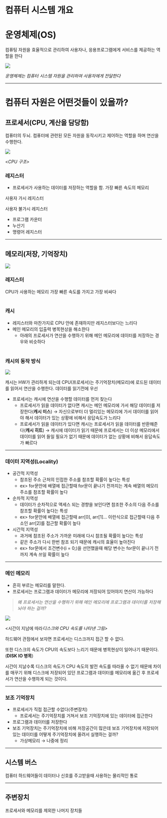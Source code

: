 # 컴퓨터 시스템 개요

# 운영체제(OS)

컴퓨팅 자원을 효율적으로 관리하여 사용자나, 응용프로그램에게 서비스를 제공하는 역할을 한다

![](https://user-images.githubusercontent.com/23889744/133781318-6959180e-86b3-44ee-a189-d16b6633edbf.png)

_운영체제는 컴퓨터 시스템 자원을 관리하여 사용자에게 전달한다_

---

# 컴퓨터 자원은 어떤것들이 있을까?

## 프로세서(CPU, 계산을 담당함)

컴퓨터의 두뇌. 컴퓨터에 관련된 모든 자원을 동작시키고 제어하는 역할을 하며 연산을 수행한다.

![](https://user-images.githubusercontent.com/23889744/133781353-7e38063f-ec56-43b8-bc65-a106d354c063.png)

<_CPU 구조>_

### 레지스터

- 프로세서가 사용하는 데이터를 저장하는 역할을 함. 가장 빠른 속도의 메모리

사용자 가시 레지스터

사용자 불가시 레지스터

- 프로그램 카운터
- 누산기
- 명령어 레지스터

---

## 메모리(저장, 기억장치)

![](https://user-images.githubusercontent.com/23889744/133781384-b6b26952-ae8d-437f-a0d1-3b14f0f55f2c.png)
<br>

### 레지스터

CPU가 사용하는 메모리 가장 빠른 속도를 가지고 가장 비싸다
<br><br>

### 캐시

- 레지스터와 마찬가지로 CPU 안에 존재하지만 레지스터보다는 느리다
- 메인 메모리의 입출력 병목현상을 해소한다
  - 아래의 프로세서가 연산을 수행하기 위해 메인 메모리에 데이터를 저장하는 경우와 비슷하다
    <br><br>

### 캐시의 동작 방식

![](https://user-images.githubusercontent.com/23889744/133781468-b039f3a9-2d3c-4b55-9b50-3b0258fd6ff2.png)

캐시는 HW가 관리하게 되는데 CPU(프로세서)는 주기억장치(메모리)에 로드된 데이터를 읽어서 연산을 수행한다. 데이터를 읽기전에 우선

- 프로세서는 캐시에 연산을 수행할 데이터를 먼저 찾는다
  - 프로세서가 읽을 데이터가 없다면 캐시는 메인 메모리에 가서 해당 데이터를 저장한다(**캐시 미스**) → 자신으로부터 더 멀리있는 메모리에 가서 데이터를 읽어야 해서 데이터가 있는 상황에 비해서 응답속도가 느리다
  - 프로세서가 읽을 데이터가 있다면 캐시는 프로세서가 읽을 데이터를 반환해준다(**캐시 히트**) → 캐시에 데이터가 읽기 때문에 프로세서는 더 이상 메모리에서 데이터를 읽어 들일 필요가 없기 때문에 데이터가 없는 상황에 비해서 응답속도가 빠르다

---

### 데이터 지역성(Locality)

- 공간적 지역성
  - 참조된 주소 근처의 인접한 주소를 참조할 확률이 높다는 특성
  - ex> for문안에 배열에 접근할때 for문이 끝나기 전까지는 계속 배열의 메모리 주소를 참조할 확률이 높다
- 순차적 지역성
  - 데이터가 순차적으로 액세스 되는 경향을 보인다면 참조한 주소의 다음 주소를 참조할 확률이 높다는 특성
  - ex> for문안에 배열에 접근할때 arr[0], arr[1]... 이런식으로 접근할때 다음 주소인 arr[2]를 접근할 확률이 높다
- 시간적 지역성
  - 과거에 참조된 주소가 가까운 미래에 다시 참조될 확률이 높다는 특성
  - 같은 주소가 다시 한번 참조 되기 때문에 캐시의 효율이 높아진다
  - ex> for문에서 조건변수(i = 0;)을 선언했을때 해당 변수는 for문이 끝나기 전까지 계속 쓰일 확률이 높다

---

### 메인 메모리

- 흔히 부르는 메모리를 말한다.
- 프로세서는 프로그램과 데이터가 메모리에 저장되어 있어야지 연산이 가능하다

> _왜 프로세서는 연산을 수행하기 위해 메인 메모리에 프로그램과 데이터를 저장해놔야 하는 걸까?_

![](https://user-images.githubusercontent.com/23889744/133781551-800636d1-64ad-4e3d-b7c1-d4e245eb9533.png)

<시간이 지남에 따라*디스크와 CPU 속도를 나타낸 그림>*

하드웨어 관점에서 보자면 프로세서는 디스크까지 접근 할 수 없다.

또한 디스크의 속도가 CPU의 속도보다 느리기 때문에 병목현상이 일어나기 때문이다. (**DISK IO 병목**)

시간이 지날수록 디스크의 속도가 CPU 속도의 발전 속도를 따라올 수 없기 때문에 차이를 매꾸기 위해 디스크에 저장되어 있던 프로그램과 데이터를 메모리에 옮긴 후 프로세서가 연산을 수행하게 되는 것이다.

---

### 보조 기억장치

- 프로세서가 직접 접근할 수없다(주변장치)
  - 프로세서는 주기억장치를 거쳐서 보조 기억장치에 있는 데이터에 접근한다
- 프로그램과 데이터를 저장한다
- 보조 기억장치는 주기억장치에 비해 저장공간이 많은데 보조 기억장치에 저장되어 있는 데이터를 어떻게 주기억장치에 올려서 실행하는 걸까?
  - 가상메모리 → 나중에 정리

---

## 시스템 버스

컴퓨터 하드웨어들이 데이터나 신호를 주고받을때 사용하는 물리적인 통로

---

## 주변장치

프로세서와 메모리를 제외한 나머지 장치들
